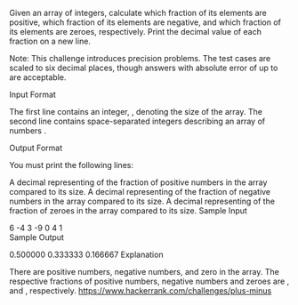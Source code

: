 Given an array of integers, calculate which fraction of its elements are positive, which fraction of its elements are negative, and which fraction of its elements are zeroes, respectively. Print the decimal value of each fraction on a new line.

Note: This challenge introduces precision problems. The test cases are scaled to six decimal places, though answers with absolute error of up to  are acceptable.

Input Format

The first line contains an integer, , denoting the size of the array. 
The second line contains  space-separated integers describing an array of numbers .

Output Format

You must print the following  lines:

A decimal representing of the fraction of positive numbers in the array compared to its size.
A decimal representing of the fraction of negative numbers in the array compared to its size.
A decimal representing of the fraction of zeroes in the array compared to its size.
Sample Input

6
-4 3 -9 0 4 1         
Sample Output

0.500000
0.333333
0.166667
Explanation

There are  positive numbers,  negative numbers, and  zero in the array. 
The respective fractions of positive numbers, negative numbers and zeroes are ,  and , respectively.
https://www.hackerrank.com/challenges/plus-minus
